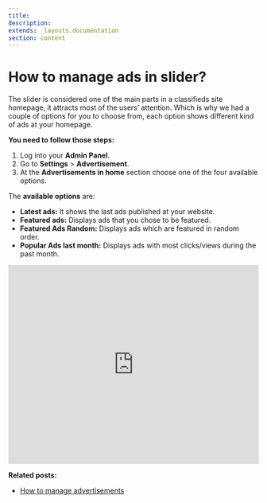 ```yaml
---
title:
description:
extends: _layouts.documentation
section: content
---
```


# How to manage ads in slider?

The slider is considered one of the main parts in a classifieds site homepage, it attracts most of the users’ attention. Which is why we had a couple of options for you to choose from, each option shows different kind of ads at your homepage.

**You need to follow those steps:**

1.  Log into your  **Admin Panel**.
2.  Go to  **Settings**  >  **Advertisement**.
3.  At the  **Advertisements in home**  section choose one of the four available options.
 
The  **available options**  are:

- **Latest ads:**  It shows the last ads published at your website.
- **Featured ads:**  Displays ads that you chose to be featured.
- **Featured Ads Random:**  Displays ads which are featured in random order.
- **Popular Ads last month:**  Displays ads with most clicks/views during the past month.


<iframe width="100%" height="400px" src="https://www.youtube.com/embed/dNboEQvGkpI" title="Yclas video" frameborder="0" allow="accelerometer; autoplay; clipboard-write; encrypted-media; gyroscope; picture-in-picture" allowfullscreen></iframe>



**Related posts:**

- [How to manage advertisements](/docs/advertisement-change-settings-for-ads)

